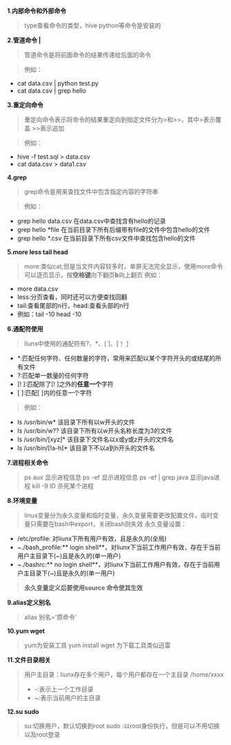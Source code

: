 **1.内部命令和外部命令**
>   type查看命令的类型，hive python等命令是安装的

**2.管道命令 |**
>管道命令是将前面命令的结果传递给后面的命令

>例如：
- cat data.csv | python test.py
- cat data.csv | grep hello

**3.重定向命令**
> 重定向命令表示将命令的结果重定向到指定文件分为>和>>，其中>表示覆盖 >>表示追加

>    例如：
- hive -f test.sql > data.csv
- cat data.csv > data1.csv

**4.grep**
> grep命令是用来查找文件中包含指定内容的字符串

>    例如：
- grep hello data.csv 在data.csv中查找含有hello的记录
- grep hello \*file 在当前目录下所有后缀带有file的文件中包含hello的文件
- grep hello \*.csv 在当前目录下所有csv文件中查找包含hello的文件


**5.more less tail head**
>    more:类似cat,但是当文件内容较多时，单屏无法完全显示，使用more命令可以逐页显示，按**空格键**向下翻页**b**向上翻页
>    例如：
- more data.csv
- less:分页查看，同时还可以方便查找回翻
- tail:查看尾部的n行，head:查看头部的n行
- 例如：tail -10 head -10

**6.通配符使用**
>    liunx中使用的通配符有?、\*、\[ ]、\[！ ]
- \*:匹配任何字符、任何数量的字符，常用来匹配以某个字符开头的或结尾的所有文件
- ?:匹配单一数量的任何字符
- \[! ]:匹配除了\[! ]之外的**任意一个**字符
-  \[   ]:匹配\[   ]内的任意一个字符
> 例如：
-  ls  /usr/bin/w\*	该目录下所有以w开头的文件
-    ls /usr/bin/w?? 该目录下所有以w开头名称长度为3的文件
-    ls  /usr/bin/\[xyz]\* 该目录下文件名以x或y或z开头的文件名
-    ls  /usr/bin/\[!a-h]\* 该目录下不以a到h开头的文件名

**7.进程相关命令**
>    ps aux 显示进程信息
>    ps -ef 显示进程信息
>    ps -ef | grep java 显示java进程
>    kill -9 ID 杀死某个进程


**8.环境变量**
>    linux变量分为永久变量和临时变量，永久变量需要更改配置文件，临时变量只需要在bash中export，关闭bash则失效
>    永久变量设置：
- /etc/profile: 对liunx下所有用户有效，且是永久的(全局)
- \~./bash_profile:** login shell**，对liunx下当前工作用户有效，存在于当前用户主目录下(~)且是永久的(单一用户)
- \~./bashrc:** no login shell**，对liunx下当前工作用户有效，存在于当前用户主目录下(~)且是永久的(单一用户)

>    **永久变量定义后要使用source 命令使其生效**

**9.alias定义别名**
>    alias 别名='原命令'

**10.yum wget**
>    yum为安装工具 yum install
>    wget 为下载工具类似迅雷

**11.文件目录相关**
>    用户主目录：liunx存在多个用户，每个用户都存在一个主目录 /home/xxxx
>    - -:表示上一个工作目录
>    - ~:表示当前用户的主目录

**12.su sudo**
>    su:切换用户，默认切换到root
>    sudo :以root身份执行，但是可以不用切换以及root登录